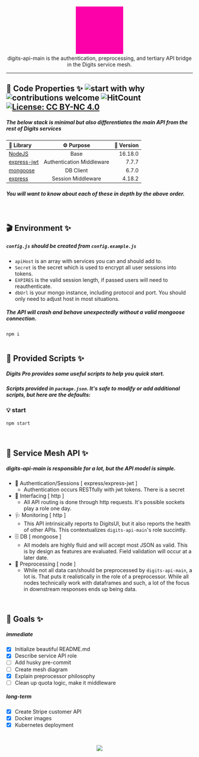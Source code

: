 <p align="center">
<a target="_blank" rel="noreferrer" href="https://www.buymeacoffee.com/alloydylan
"><img style="max-width:175px;" src="./digits2.gif">
</a>
<br>
digits-api-main is the authentication, preprocessing, and tertiary API bridge in the Digits service mesh.<br>
</p>
<hr>

## 📝 Code Properties ✨ ![start with why](https://img.shields.io/badge/start%20with-why%3F-brightgreen.svg?style=flat) ![contributions welcome](https://img.shields.io/badge/contributions-welcome-brightgreen.svg?style=flat) ![HitCount](https://hits.dwyl.com/dylanalloy/digits-ui.svg?style=flat-square) [![License: CC BY-NC 4.0](https://img.shields.io/badge/License-CC_BY--NC_4.0-lightgrey.svg)](https://creativecommons.org/licenses/by-nc/4.0/)

##### The below stack is minimal but also differentiates the main API from the rest of Digits services 

| 📁 Library | ⚙ Purpose | 📎 Version |
| :-- | :-: | --: |
| [NodeJS](https://nodejs.org/en/) | Base | 16.18.0 |
| [express-jwt](https://www.npmjs.com/package/express-jwt) | Authentication Middleware | 7.7.7 |
| [mongoose](https://www.npmjs.com/package/mongoose) | DB Client | 6.7.0 |
| [express](https://www.npmjs.com/package/express) | Session Middleware | 4.18.2 |

##### You will want to know about each of these in depth by the above order.

<br>

## 🎬 Environment ✨

##### `config.js` should be created from `config.example.js`

- `apiHost` is an array with services you can and should add to.
- `Secret` is the secret which is used to encrypt all user sessions into tokens.
- `EXPIRES` is the valid session length, if passed users will need to reauthenticate.
- `dbUrl` is your mongo instance, including protocol and port. You should only need to adjust host in most situations. 

##### The API will crash and behave unexpectedly without a valid mongoose connection.

`npm i` <br> <br>

## 📜 Provided Scripts ✨

##### Digits Pro provides some useful scripts to help you quick start.

##### Scripts provided in `package.json`. It's safe to modify or add additional scripts, but here are the defaults:

### 💡 start

```bash
npm start
```

<br>

## 🏰 Service Mesh API ✨

##### digits-api-main is responsible for a lot, but the API model is simple. 

 - 🔐 Authentication/Sessions [ express/express-jwt ]
     - Authentication occurs RESTfully with jwt tokens. There is a secret
 - 🔌 Interfacing [ http ]
     - All API routing is done through http requests. It's possible sockets play a role one day.
 - 🩺 Monitoring [ http ]
     - This API intrinsically reports to DigitsUI, but it also reports the health of other APIs. This contextualizes `digits-api-main`'s role succintly.
 - 🗄 DB [ mongoose ]
     - All models are highly fluid and will accept most JSON as valid. This is by design as features are evaluated. Field validation will occur at a later date.
 - 🧮 Preprocessing [ node ]
     - While not all data can/should be preprocessed by `digits-api-main`, a lot is. That puts it realistically in the role of a preprocessor. While all nodes technically work with dataframes and such, a lot of the focus in downstream responses ends up being data. 

<br>

## 💎 Goals ✨

##### immediate

- [x] Initialize beautiful README.md
- [x] Describe service API role
- [ ] Add husky pre-commit
- [ ] Create mesh diagram
- [x] Explain preprocessor philosophy
- [ ] Clean up quota logic, make it middleware

##### long-term

- [x] Create Stripe customer API
- [x] Docker images
- [x] Kubernetes deployment

<br>
<p align="center">
<a target="_blank" rel="noreferrer" href="https://www.buymeacoffee.com/alloydylan
"><img style="max-width:175px;" src="https://www.buymeacoffee.com/assets/img/guidelines/download-assets-sm-3.svg"></a>
</a>
</p>
